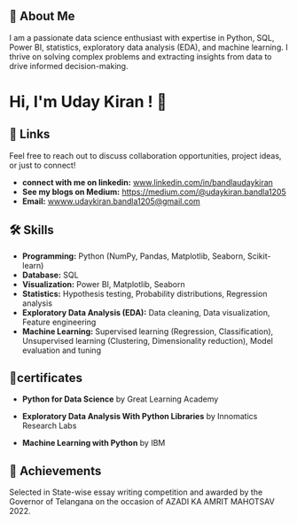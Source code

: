 
## 🚀 About Me
I am a passionate data science enthusiast with expertise in Python, SQL, Power BI, statistics, exploratory data analysis (EDA), and machine learning. I thrive on solving complex problems and extracting insights from data to drive informed decision-making.


# Hi, I'm Uday Kiran ! 👋


## 🔗 Links
Feel free to reach out to discuss collaboration opportunities, project ideas, or just to connect!

- **connect with me on linkedin:** www.linkedin.com/in/bandlaudaykiran
- **See my blogs on Medium:** https://medium.com/@udaykiran.bandla1205
- **Email:** wwww.udaykiran.bandla1205@gmail.com

## 🛠 Skills
- **Programming:** Python (NumPy, Pandas, Matplotlib, Seaborn, Scikit-learn)
- **Database:** SQL
- **Visualization:** Power BI, Matplotlib, Seaborn
- **Statistics:** Hypothesis testing, Probability distributions, Regression analysis
- **Exploratory Data Analysis (EDA):** Data cleaning, Data visualization, Feature engineering
- **Machine Learning:** Supervised learning (Regression, Classification), Unsupervised learning (Clustering, Dimensionality reduction), Model evaluation and tuning


## 📜certificates
- **Python for Data Science** by Great Learning Academy 

- **Exploratory Data Analysis With Python Libraries** by Innomatics Research Labs

- **Machine Learning with Python** by IBM
## 🏅 Achievements
Selected in  State-wise essay writing competition and awarded by the Governor of Telangana on the occasion of AZADI KA AMRIT MAHOTSAV 2022.

